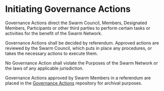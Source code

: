 # Initiating Governance Actions

Governance Actions direct the Swarm Council, Members, Designated Members, Participants or other third parties to perform certain tasks or activities for the benefit of the Swarm Network.

Governance Actions shall be decided by referendum. Approved actions are reviewed by the Swarm Council, which puts in place any procedures, or takes the necessary actions to execute them.

No Governance Action shall violate the Purposes of the Swarm Network or the laws of any applicable jurisdiction.

Governance Actions approved by Swarm Members in a referendum are placed in the [Governance Actions](https://github.com/swarmfund/networkgovernance/tree/master/Governance%20Actions) repository for archival purposes.
